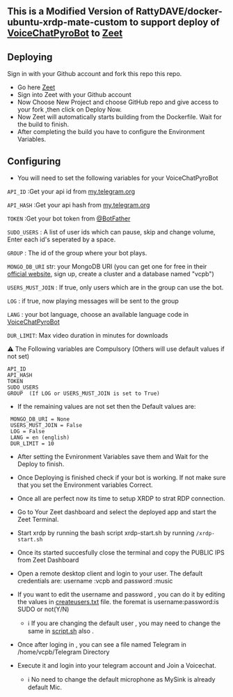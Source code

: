 ## This is a Modified Version of  RattyDAVE/docker-ubuntu-xrdp-mate-custom to support deploy of [VoiceChatPyroBot](https://github.com/rojserbest/VoiceChatPyroBot.git) to [Zeet](https://zeet.co/)

## Deploying
Sign in with your Github account and fork this repo this repo.

* Go here [Zeet](https://zeet.co/)
* Sign into Zeet with your Github account
* Now Choose New Project and choose GitHub repo and give access to your fork ,then click on Deploy Now. 
* Now Zeet will automatically starts building from the Dockerfile. Wait for the build to finish.
* After completing the build you have to configure the Environment Variables.

## Configuring
* You will need to set the following variables for your VoiceChatPyroBot

`API_ID` :Get your api id from [my.telegram.org](https://my.telegram.org)

`API_HASH` :Get your api hash from [my.telegram.org](https://my.telegram.org)

`TOKEN` :Get your bot token from [@BotFather](https://t.me/BotFather)

`SUDO_USERS` : A list of user ids which can pause, skip and change volume, Enter each id's seperated by a space.

`GROUP` : The id of the group where your bot plays. 

`MONGO_DB_URI` str: your MongoDB URI (you can get one for free in their [official website](https://mongodb.com/), sign up, create a cluster and a database named "vcpb")

`USERS_MUST_JOIN` : If true, only users which are in the group can use the bot.

`LOG` : if true, now playing messages will be sent to the group
    
`LANG` : your bot language, choose an available language code in [VoiceChatPyroBot](https://github.com/rojserbest/VoiceChatPyroBot/tree/main/strings)

`DUR_LIMIT`: Max video duration in minutes for downloads

  ⚠️ The Following variables are Compulsory (Others will use default values if not set)
  ~~~
  API_ID
  API_HASH
  TOKEN
  SUDO_USERS
  GROUP  (If LOG or USERS_MUST_JOIN is set to True)
  ~~~
* If the remaining values are not set then the Default values are:
~~~
 MONGO_DB_URI = None
 USERS_MUST_JOIN = False
 LOG = False
 LANG = en (english)
 DUR_LIMIT = 10
~~~
* After setting the Evnironment Variables save them and Wait for the Deploy to finish.

* Once Deploying is finished check if your bot is working. If not make sure that you set the Environment variables Correct.

* Once all are perfect now its time to setup XRDP to strat RDP connection.

* Go to Your Zeet dashboard and select the deployed app and start the Zeet Terminal.

* Start xrdp by running the bash script xrdp-start.sh by running ```/xrdp-start.sh```

* Once its started succesfully close the terminal and copy the PUBLIC IPS from Zeet Dashboard
 
* Open a remote desktop client and login to your user. The default credentials are: 
  username :vcpb and 
  password :music
  
* If you want to edit the username and password , you can do it by editing the values in [createusers.txt](https://github.com/subinps/docker-ubuntu-xrdp-mate-custom-VCPB/blob/master/createusers.txt) file. the foremat is username:password:is SUDO or not(Y/N)
  * ℹ️ If you are changing the default user , you may need to change the same in [script.sh](https://github.com/subinps/docker-ubuntu-xrdp-mate-custom-VCPB/blob/master/script.sh) also .

* Once after loging in ,  you can see a file named Telegram in  /home/vcpb/Telegram Directory 

* Execute it and login into your telegram account and Join a Voicechat.
  * ℹ️ No need to change the default microphone as MySink is already default Mic.
